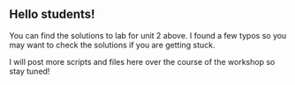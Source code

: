 ## Hello students!

You can find the solutions to lab for unit 2 above. I found a few typos so you may want to check the solutions if you are getting stuck.

I will post more scripts and files here over the course of the workshop so stay tuned!
